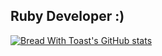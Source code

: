 ## Ruby Developer :)

[![Bread With Toast's GitHub stats](https://github-readme-stats.vercel.app/api?username=bread-with-toast&theme=gruvbox)](https://github.com/anuraghazra/github-readme-stats)
